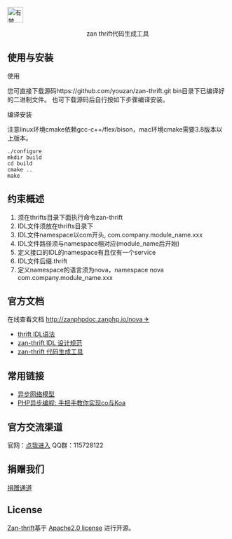 <p>
<a href="https://github.com/youzan/"><img alt="有赞logo" width="36px" src="https://img.yzcdn.cn/public_files/2017/02/09/e84aa8cbbf7852688c86218c1f3bbf17.png" alt="youzan">
</p></a>
<p align="center">zan thrift代码生成工具</p>

## 使用与安装
使用

   您可直接下载源码https://github.com/youzan/zan-thrift.git bin目录下已编译好的二进制文件。
   也可下载源码后自行按如下步骤编译安装。
   
编译安装

   注意linux环境cmake依赖gcc-c++/flex/bison，mac环境cmake需要3.8版本以上版本。
```
./configure
mkdir build
cd build
cmake ..
make
```

## 约束概述
1. 须在thrifts目录下面执行命令zan-thrift
2. IDL文件须放在thrifts目录下
3. IDL文件namespace以com开头, com.company.module_name.xxx
4. IDL文件路径须与namespace相对应(module_name后开始)
5. 定义接口的IDL的namespace有且仅有一个service
6. IDL文件后缀.thrift
7. 定义namespace的语言须为nova，namespace nova com.company.module_name.xxx

## 官方文档
在线查看文档 [http://zanphpdoc.zanphp.io/nova ✈](http://zanphpdoc.zanphp.io/nova)
- [thrift IDL语法](http://zanphpdoc.zanphp.io/nova/IDL_syntax.html)
- [zan-thrift IDL 设计规范](http://zanphpdoc.zanphp.io/nova/IDL_spec.html)
- [zan-thrift 代码生成工具](http://zanphpdoc.zanphp.io/nova/zan_thrift.html)


## 常用链接
- [异步网络模型](http://tech.youzan.com/yi-bu-wang-luo-mo-xing/)
- [PHP异步编程: 手把手教你实现co与Koa](https://github.com/youzan/php-co-koa) 


## 官方交流渠道
官网：[点我进入](http://zanphp.io)
QQ群：115728122

## 捐赠我们
[捐赠通道](http://zanphp.io/donate)

## License

[Zan-thrift](https://github.com/youzan/zan-thrift)基于 [Apache2.0 license](http://www.apache.org/licenses/LICENSE-2.0) 进行开源。